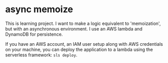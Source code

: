 # async memoize

This is learning project. I want to make a logic equivalent to 'memoization', but with an asynchronous environment. I use an AWS lambda and DynamoDB for persistence.

If you have an AWS account, an IAM user setup along with AWS credentials on your machine, you can deploy the application to a lambda using the serverless framework: `sls deploy`.
